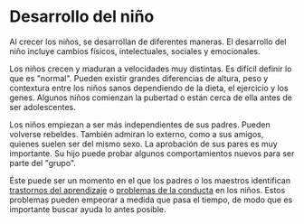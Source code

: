 Desarrollo del niño
===================


Al crecer los niños, se desarrollan de diferentes maneras. El desarrollo del niño incluye cambios físicos, intelectuales, sociales y emocionales.


Los niños crecen y maduran a velocidades muy distintas. Es difícil definir lo que es "normal". Pueden existir grandes diferencias de altura, peso y contextura entre los niños sanos dependiendo de la dieta, el ejercicio y los genes. Algunos niños comienzan la pubertad o están cerca de ella antes de ser adolescentes.


Los niños empiezan a ser más independientes de sus padres. Pueden volverse rebeldes. También admiran lo externo, como a sus amigos, quienes suelen ser del mismo sexo. La aprobación de sus pares es muy importante. Su hijo puede probar algunos comportamientos nuevos para ser parte del "grupo". 


Éste puede ser un momento en el que los padres o los maestros identifican [trastornos del aprendizaje](https://medlineplus.gov/spanish/learningdisabilities.html) o [problemas de la conducta](https://medlineplus.gov/spanish/childbehaviordisorders.html) en los niños. Estos problemas pueden empeorar a medida que pasa el tiempo, de modo que es importante buscar ayuda lo antes posible.

